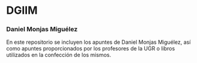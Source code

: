 # DGIIM
### Daniel Monjas Miguélez

En este repositorio se incluyen los apuntes de Daniel Monjas Miguélez, así como apuntes proporcionados por los profesores de la UGR o libros utilizados en la confección de los mismos.
